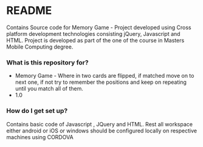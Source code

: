 # README #

Contains Source code for Memory Game - Project developed using Cross platform development technologies consisting jQuery, Javascript and HTML. Project is developed as part of the one of the course in Masters Mobile Computing degree.

### What is this repository for? ###

* Memory Game - Where in two cards are flipped, if matched move on to next one, if not try to remember the positions and keep on repeating until you match all of them.
* 1.0


### How do I get set up? ###

Contains basic code of Javascript , JQuery and HTML.
Rest all workspace either android or iOS or windows should be configured locally on respective machines using CORDOVA

